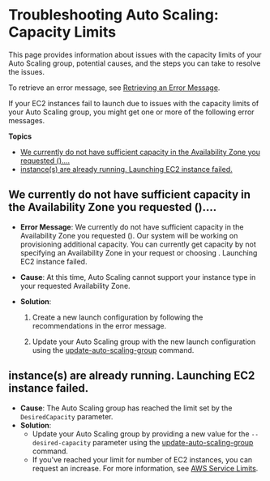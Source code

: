 # Troubleshooting Auto Scaling: Capacity Limits<a name="ts-as-capacity"></a>

This page provides information about issues with the capacity limits of your Auto Scaling group, potential causes, and the steps you can take to resolve the issues\.

To retrieve an error message, see [Retrieving an Error Message](CHAP_Troubleshooting.md#RetrievingErrors)\.

If your EC2 instances fail to launch due to issues with the capacity limits of your Auto Scaling group, you might get one or more of the following error messages\.

**Topics**
+ [We currently do not have sufficient <instance type> capacity in the Availability Zone you requested \(<requested Availability Zone>\)\.\.\.\.](#ts-as-capacity-1)
+ [<number of instances> instance\(s\) are already running\. Launching EC2 instance failed\.](#ts-as-capacity-2)

## We currently do not have sufficient <instance type> capacity in the Availability Zone you requested \(<requested Availability Zone>\)\.\.\.\.<a name="ts-as-capacity-1"></a>
+ **Error Message**: We currently do not have sufficient <instance type> capacity in the Availability Zone you requested \(<requested Availability Zone>\)\. Our system will be working on provisioning additional capacity\. You can currently get <instance type> capacity by not specifying an Availability Zone in your request or choosing <list of Availability Zones that currently supports the instance type>\. Launching EC2 instance failed\.
+ **Cause**: At this time, Auto Scaling cannot support your instance type in your requested Availability Zone\. 
+ **Solution**: 

  1. Create a new launch configuration by following the recommendations in the error message\.

  1. Update your Auto Scaling group with the new launch configuration using the [update\-auto\-scaling\-group](http://docs.aws.amazon.com/cli/latest/reference/autoscaling/update-auto-scaling-group.html) command\.

## <number of instances> instance\(s\) are already running\. Launching EC2 instance failed\.<a name="ts-as-capacity-2"></a>
+ **Cause**: The Auto Scaling group has reached the limit set by the `DesiredCapacity` parameter\.
+ **Solution**:
  + Update your Auto Scaling group by providing a new value for the `--desired-capacity` parameter using the [update\-auto\-scaling\-group](http://docs.aws.amazon.com/cli/latest/reference/autoscaling/update-auto-scaling-group.html) command\.
  + If you've reached your limit for number of EC2 instances, you can request an increase\. For more information, see [AWS Service Limits](http://docs.aws.amazon.com/general/latest/gr/aws_service_limits.html)\.